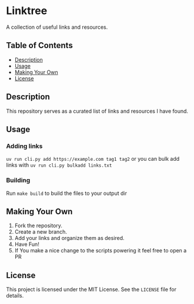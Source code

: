 # Linktree

A collection of useful links and resources.

## Table of Contents

- [Description](#description)
- [Usage](#usage)
- [Making Your Own](#making-your-own)
- [License](#license)

## Description

This repository serves as a curated list of links and resources I have found.

## Usage

### Adding links

`uv run cli.py add https://example.com tag1 tag2`
or you can bulk add links with
`uv run cli.py bulkadd links.txt`

### Building

Run `make build` to build the files to your output dir

## Making Your Own

1. Fork the repository.
2. Create a new branch.
3. Add your links and organize them as desired.
4. Have Fun!
5. If You make a nice change to the scripts powering it feel free to open a PR

## License

This project is licensed under the MIT License. See the `LICENSE` file for details.
